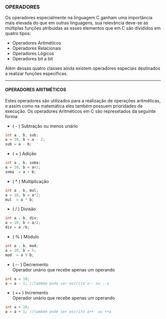 ### OPERADORES

Os operadores especialmente na linguagem C ganham uma importância mais elevada do que em outras linguagens, sua relevância deve-se as múltiplas funções atribuidas as esses elementos que em C são divididos em quatro tipos:

- Operadores Aritméticos
- Operadores Relacionais
- Operadores Lógicos
- Operadores bit a bit

Além dessas quatro classes ainda existem operadores especiais destinados a realizar funções especificas.

------------


#### OPERADORES ARITMÉTICOS

Estes operadores são utilizados para a realização de operações aritméticas, e assim como na matemática eles também possuem prioridades de execução. Os operadores Aritméticos em C são represetados da seguinte forma:

-  ( - )    Subtração ou menos unário

  ```c
int a , b, sub;
a = 10, b = a - 2;
sub = a - b; 
```

- ( + )    Adição
```c
int a , b, soma;
a = 10, b = a+2;
soma  = a + b; 
```
- ( * )    Multiplicação
```c
int a , b, mul;
a = 10, b = a*2;
mul  = a * b; 
```
- ( / )    Divisão
```c
int a , b, div;
a = 10, b = a/2;
div = a /b; 
```
- ( % ) Módulo
```c
int a , b, mod;
a = 10, b = 5;
mod  = a % b; 
```
- ( -- )    Decremento<br>
Operador unário que recebe apenas um operando
```c
int a = 10;
a = a - 1; //também pode ser escrito a-- ou --a
```
- ( ++ )    Incremento<br>
Operador unário que recebe apenas um operando
```c
int a = 10;
a = a + 1; //também pode ser escrito a++  ou ++a
```
